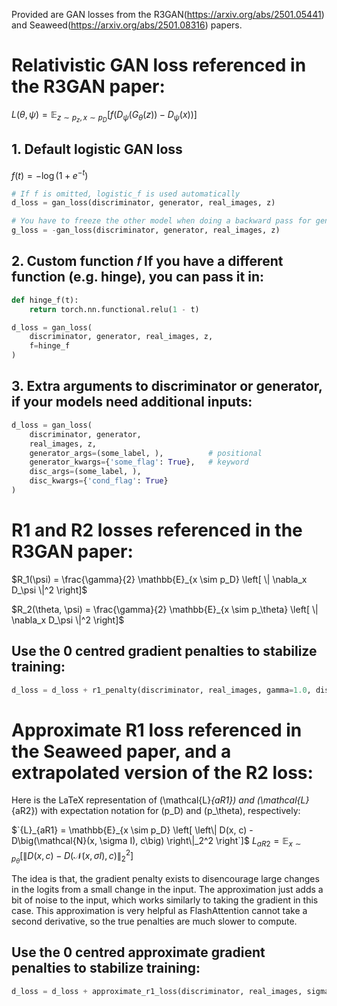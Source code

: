 Provided are GAN losses from the R3GAN(https://arxiv.org/abs/2501.05441) and Seaweed(https://arxiv.org/abs/2501.08316) papers.

# Relativistic GAN loss referenced in the R3GAN paper:

$`{L}(\theta, \psi) = \mathbb{E}_{z \sim p_z, \, x \sim p_D} \left[ f \left( D_\psi(G_\theta(z)) - D_\psi(x) \right) \right]`$


## 1. Default logistic GAN loss

$`f(t) = -\log(1 + e^{-t})`$

```python
# If f is omitted, logistic_f is used automatically
d_loss = gan_loss(discriminator, generator, real_images, z)

# You have to freeze the other model when doing a backward pass for generator or discriminator, otherwise you will combine the negative and positive gradients which will cancel out.
g_loss = -gan_loss(discriminator, generator, real_images, z)
```

## 2. Custom function 𝑓 If you have a different function (e.g. hinge), you can pass it in:
```python
def hinge_f(t):
    return torch.nn.functional.relu(1 - t)

d_loss = gan_loss(
    discriminator, generator, real_images, z,
    f=hinge_f
)
```

## 3. Extra arguments to discriminator or generator, if your models need additional inputs:
```python
d_loss = gan_loss(
    discriminator, generator,
    real_images, z,
    generator_args=(some_label, ),          # positional
    generator_kwargs={'some_flag': True},   # keyword
    disc_args=(some_label, ),
    disc_kwargs={'cond_flag': True}
)
```

# R1 and R2 losses referenced in the R3GAN paper:

$`R_1(\psi) = \frac{\gamma}{2} \mathbb{E}_{x \sim p_D} \left[ \| \nabla_x D_\psi \|^2 \right]`$

$`R_2(\theta, \psi) = \frac{\gamma}{2} \mathbb{E}_{x \sim p_\theta} \left[ \| \nabla_x D_\psi \|^2 \right]`$

## Use the 0 centred gradient penalties to stabilize training:
```python
d_loss = d_loss + r1_penalty(discriminator, real_images, gamma=1.0, disc_args=args, disc_kwargs=kwargs) + r2_penalty(discriminator, fake_images, gamma=1.0, disc_args=args, disc_kwargs=kwargs)
```

# Approximate R1 loss referenced in the Seaweed paper, and a extrapolated version of the R2 loss:
Here is the LaTeX representation of \(\mathcal{L}_{aR1}\) and \(\mathcal{L}_{aR2}\) with expectation notation for \(p_D\) and \(p_\theta\), respectively:


$`{L}_{aR1} = \mathbb{E}_{x \sim p_D} \left[ \left\| D(x, c) - D\big(\mathcal{N}(x, \sigma I), c\big) \right\|_2^2 \right`]$
$`{L}_{aR2} = \mathbb{E}_{x \sim p_\theta} \left[ \left\| D(x, c) - D\big(\mathcal{N}(x, \sigma I), c\big) \right\|_2^2 \right]`$


The idea is that, the gradient penalty exists to disencourage large changes in the logits from a small change in the input. The approximation just adds a bit of noise to the input, which works similarly to taking the gradient in this case. This approximation is very helpful as FlashAttention cannot take a second derivative, so the true penalties are much slower to compute.

## Use the 0 centred approximate gradient penalties to stabilize training:
```python
d_loss = d_loss + approximate_r1_loss(discriminator, real_images, sigma=0.01, disc_args=disc_args, disc_kwargs=disc_kwargs) + approximate_r2_loss(discriminator, fake_images, sigma=0.01, disc_args=disc_args, disc_kwargs=disc_kwargs)
```